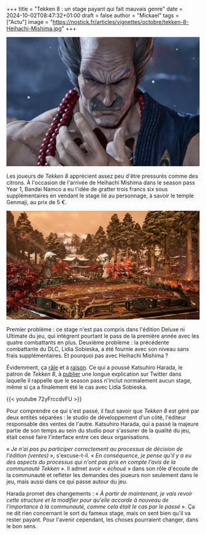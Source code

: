 +++
title = "Tekken 8 : un stage payant qui fait mauvais genre"
date = 2024-10-02T08:47:32+01:00
draft = false
author = "Mickael"
tags = ["Actu"]
image = "https://nostick.fr/articles/vignettes/octobre/tekken-8-Heihachi-Mishima.jpg"
+++

![Tekken 8](tekken-8-Heihachi-Mishima.jpg "")

Les joueurs de *Tekken 8* apprécient assez peu d'être pressurés comme des citrons. À l'occasion de l'arrivée de Heihachi Mishima dans le season pass Year 1, Bandai Namco a eu l'idée de gratter trois francs six sous supplémentaires en vendant le stage lié au personnage, à savoir le temple Genmaji, au prix de 5 €.

![Tekken 8](tekken-8-temple-Genmaji.jpg "Le temple Genmaji de la discorde.")

Premier problème : ce stage n'est pas compris dans l'édition Deluxe ni Ultimate du jeu, qui intègrent pourtant le pass de la première année avec les quatre combattants en plus. Deuxième problème : la précédente combattante du DLC, Lidia Sobieska, a été fournie avec son niveau sans frais supplémentaires. Et pourquoi pas avec Heihachi Mishima ?

Évidemment, ça [râle](https://www.reddit.com/r/Tekken/comments/1ftamvb/the_fact_that_you_have_to_pay_to_get_the_new/) et à [raison](https://www.reddit.com/r/Tekken/comments/1ftmqdg/so_what_was_the_point_of_selling_these/). Ce qui a poussé Katsuhiro Harada, le patron de *Tekken 8*, à [publier](https://x.com/Harada_TEKKEN/status/1841125282264363441) une longue explication sur Twitter dans laquelle il rappelle que le season pass n'inclut normalement aucun stage, même si ça a finalement été le cas avec Lidia Sobieska.

{{< youtube 72yFrccdvFU >}}

Pour comprendre ce qui s'est passé, il faut savoir que *Tekken 8* est géré par deux entités séparées : le studio de développement d'un côté, l'éditeur responsable des ventes de l'autre. Katsuhiro Harada, qui a passé la majeure partie de son temps au sein du studio pour s'assurer de la qualité du jeu, était censé faire l'interface entre ces deux organisations.

« *Je n'ai pas pu participer correctement au processus de décision de l'édition (ventes)* », s'excuse-t-il. « *En conséquence, je pense qu'il y a eu des aspects du processus qui n'ont pas pris en compte l'avis de la communauté Tekken* ». Il admet avoir « *échoué* » dans son rôle d'écoute de la communauté et refléter les demandes des joueurs non seulement dans le jeu, mais aussi dans ce qui passe autour du jeu.

Harada promet des changements : « *À partir de maintenant, je vais revoir cette structure et la modifier pour qu'elle accorde à nouveau de l'importance à la communauté, comme cela était le cas par le passé* ». Ça ne dit rien concernant le sort du fameux stage, mais on sent bien qu'il va rester payant. Pour l'avenir cependant, les choses pourraient changer, dans le bon sens.